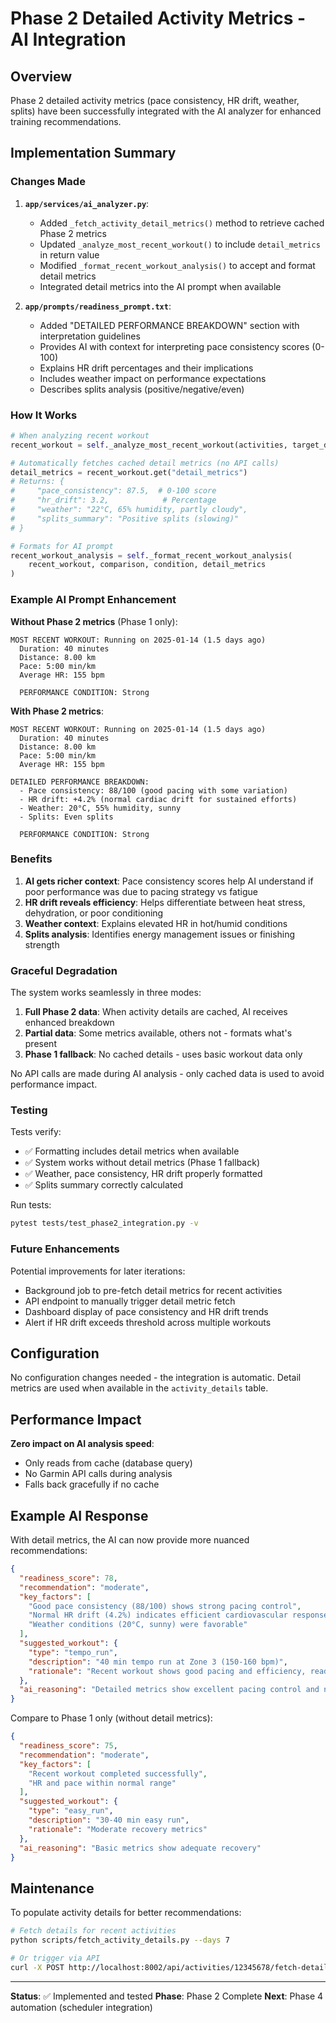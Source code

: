 # Phase 2 Detailed Activity Metrics - AI Integration

## Overview
Phase 2 detailed activity metrics (pace consistency, HR drift, weather, splits) have been successfully integrated with the AI analyzer for enhanced training recommendations.

## Implementation Summary

### Changes Made

1. **`app/services/ai_analyzer.py`**:
   - Added `_fetch_activity_detail_metrics()` method to retrieve cached Phase 2 metrics
   - Updated `_analyze_most_recent_workout()` to include `detail_metrics` in return value
   - Modified `_format_recent_workout_analysis()` to accept and format detail metrics
   - Integrated detail metrics into the AI prompt when available

2. **`app/prompts/readiness_prompt.txt`**:
   - Added "DETAILED PERFORMANCE BREAKDOWN" section with interpretation guidelines
   - Provides AI with context for interpreting pace consistency scores (0-100)
   - Explains HR drift percentages and their implications
   - Includes weather impact on performance expectations
   - Describes splits analysis (positive/negative/even)

### How It Works

```python
# When analyzing recent workout
recent_workout = self._analyze_most_recent_workout(activities, target_date)

# Automatically fetches cached detail metrics (no API calls)
detail_metrics = recent_workout.get("detail_metrics")
# Returns: {
#     "pace_consistency": 87.5,  # 0-100 score
#     "hr_drift": 3.2,            # Percentage
#     "weather": "22°C, 65% humidity, partly cloudy",
#     "splits_summary": "Positive splits (slowing)"
# }

# Formats for AI prompt
recent_workout_analysis = self._format_recent_workout_analysis(
    recent_workout, comparison, condition, detail_metrics
)
```

### Example AI Prompt Enhancement

**Without Phase 2 metrics** (Phase 1 only):
```
MOST RECENT WORKOUT: Running on 2025-01-14 (1.5 days ago)
  Duration: 40 minutes
  Distance: 8.00 km
  Pace: 5:00 min/km
  Average HR: 155 bpm

  PERFORMANCE CONDITION: Strong
```

**With Phase 2 metrics**:
```
MOST RECENT WORKOUT: Running on 2025-01-14 (1.5 days ago)
  Duration: 40 minutes
  Distance: 8.00 km
  Pace: 5:00 min/km
  Average HR: 155 bpm

DETAILED PERFORMANCE BREAKDOWN:
  - Pace consistency: 88/100 (good pacing with some variation)
  - HR drift: +4.2% (normal cardiac drift for sustained efforts)
  - Weather: 20°C, 55% humidity, sunny
  - Splits: Even splits

  PERFORMANCE CONDITION: Strong
```

### Benefits

1. **AI gets richer context**: Pace consistency scores help AI understand if poor performance was due to pacing strategy vs fatigue
2. **HR drift reveals efficiency**: Helps differentiate between heat stress, dehydration, or poor conditioning
3. **Weather context**: Explains elevated HR in hot/humid conditions
4. **Splits analysis**: Identifies energy management issues or finishing strength

### Graceful Degradation

The system works seamlessly in three modes:

1. **Full Phase 2 data**: When activity details are cached, AI receives enhanced breakdown
2. **Partial data**: Some metrics available, others not - formats what's present
3. **Phase 1 fallback**: No cached details - uses basic workout data only

No API calls are made during AI analysis - only cached data is used to avoid performance impact.

### Testing

Tests verify:
- ✅ Formatting includes detail metrics when available
- ✅ System works without detail metrics (Phase 1 fallback)
- ✅ Weather, pace consistency, HR drift properly formatted
- ✅ Splits summary correctly calculated

Run tests:
```bash
pytest tests/test_phase2_integration.py -v
```

### Future Enhancements

Potential improvements for later iterations:
- Background job to pre-fetch detail metrics for recent activities
- API endpoint to manually trigger detail metric fetch
- Dashboard display of pace consistency and HR drift trends
- Alert if HR drift exceeds threshold across multiple workouts

## Configuration

No configuration changes needed - the integration is automatic. Detail metrics are used when available in the `activity_details` table.

## Performance Impact

**Zero impact on AI analysis speed**:
- Only reads from cache (database query)
- No Garmin API calls during analysis
- Falls back gracefully if no cache

## Example AI Response

With detail metrics, the AI can now provide more nuanced recommendations:

```json
{
  "readiness_score": 78,
  "recommendation": "moderate",
  "key_factors": [
    "Good pace consistency (88/100) shows strong pacing control",
    "Normal HR drift (4.2%) indicates efficient cardiovascular response",
    "Weather conditions (20°C, sunny) were favorable"
  ],
  "suggested_workout": {
    "type": "tempo_run",
    "description": "40 min tempo run at Zone 3 (150-160 bpm)",
    "rationale": "Recent workout shows good pacing and efficiency, ready for moderate intensity"
  },
  "ai_reasoning": "Detailed metrics show excellent pacing control and normal cardiovascular adaptation. Even splits demonstrate good energy management. HR drift within normal range suggests you recovered well. Ready for quality work."
}
```

Compare to Phase 1 only (without detail metrics):

```json
{
  "readiness_score": 75,
  "recommendation": "moderate",
  "key_factors": [
    "Recent workout completed successfully",
    "HR and pace within normal range"
  ],
  "suggested_workout": {
    "type": "easy_run",
    "description": "30-40 min easy run",
    "rationale": "Moderate recovery metrics"
  },
  "ai_reasoning": "Basic metrics show adequate recovery"
}
```

## Maintenance

To populate activity details for better recommendations:

```bash
# Fetch details for recent activities
python scripts/fetch_activity_details.py --days 7

# Or trigger via API
curl -X POST http://localhost:8002/api/activities/12345678/fetch-details
```

---

**Status**: ✅ Implemented and tested
**Phase**: Phase 2 Complete
**Next**: Phase 4 automation (scheduler integration)
